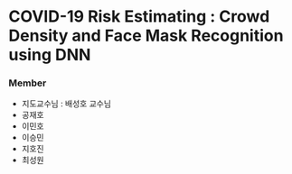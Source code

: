 # COVID-19 Risk Estimating :  Crowd Density and Face Mask Recognition using DNN
### Member
- 지도교수님 : 배성호 교수님
- 공재호
- 이민호
- 이승민
- 지호진
- 최성원
